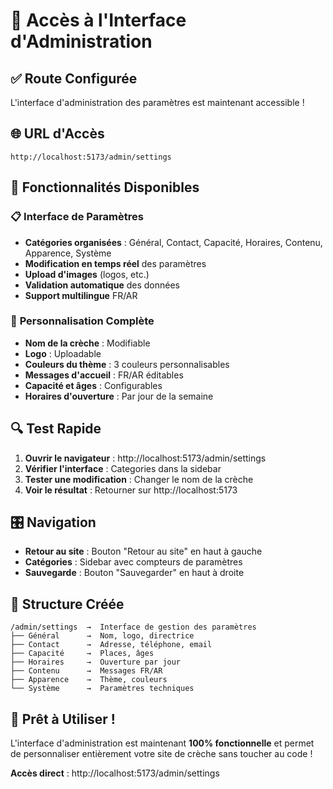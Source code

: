 # 🔧 Accès à l'Interface d'Administration

## ✅ **Route Configurée**

L'interface d'administration des paramètres est maintenant accessible !

## 🌐 **URL d'Accès**

```
http://localhost:5173/admin/settings
```

## 🎯 **Fonctionnalités Disponibles**

### 📋 **Interface de Paramètres**
- **Catégories organisées** : Général, Contact, Capacité, Horaires, Contenu, Apparence, Système
- **Modification en temps réel** des paramètres
- **Upload d'images** (logos, etc.)
- **Validation automatique** des données
- **Support multilingue** FR/AR

### 🎨 **Personnalisation Complète**
- **Nom de la crèche** : Modifiable
- **Logo** : Uploadable
- **Couleurs du thème** : 3 couleurs personnalisables
- **Messages d'accueil** : FR/AR éditables
- **Capacité et âges** : Configurables
- **Horaires d'ouverture** : Par jour de la semaine

## 🔍 **Test Rapide**

1. **Ouvrir le navigateur** : http://localhost:5173/admin/settings
2. **Vérifier l'interface** : Categories dans la sidebar
3. **Tester une modification** : Changer le nom de la crèche
4. **Voir le résultat** : Retourner sur http://localhost:5173

## 🎛️ **Navigation**

- **Retour au site** : Bouton "Retour au site" en haut à gauche
- **Catégories** : Sidebar avec compteurs de paramètres
- **Sauvegarde** : Bouton "Sauvegarder" en haut à droite

## 🔧 **Structure Créée**

```
/admin/settings  →  Interface de gestion des paramètres
├── Général      →  Nom, logo, directrice
├── Contact      →  Adresse, téléphone, email
├── Capacité     →  Places, âges
├── Horaires     →  Ouverture par jour
├── Contenu      →  Messages FR/AR
├── Apparence    →  Thème, couleurs
└── Système      →  Paramètres techniques
```

## 🎉 **Prêt à Utiliser !**

L'interface d'administration est maintenant **100% fonctionnelle** et permet de personnaliser entièrement votre site de crèche sans toucher au code !

**Accès direct** : http://localhost:5173/admin/settings
